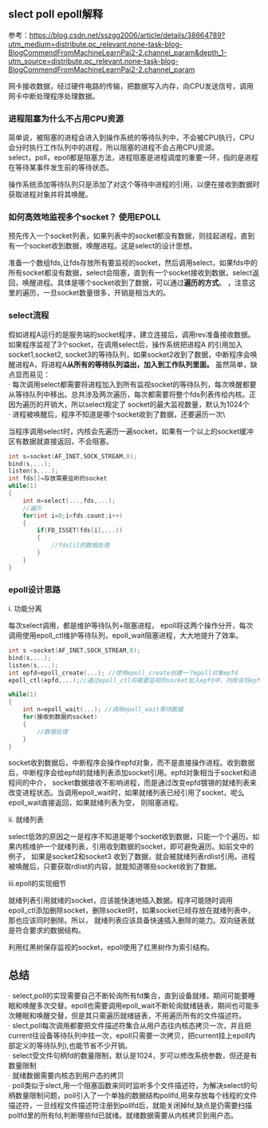 ## slect poll epoll解释

参考：https://blog.csdn.net/sszgg2006/article/details/38664789?utm_medium=distribute.pc_relevant.none-task-blog-BlogCommendFromMachineLearnPai2-2.channel_param&depth_1-utm_source=distribute.pc_relevant.none-task-blog-BlogCommendFromMachineLearnPai2-2.channel_param

网卡接收数据，经过硬件电路的传输，把数据写入内存，向CPU发送信号，调用网卡中断处理程序处理数据。

### 进程阻塞为什么不占用CPU资源

简单说，被阻塞的进程会进入到操作系统的等待队列中，不会被CPU执行，CPU会分时执行工作队列中的进程，所以阻塞的进程不会占用CPU资源。\
select，poll，epoll都是阻塞方法，进程阻塞是进程调度的重要一环，指的是进程在等待某事件发生前的等待状态。

操作系统添加等待队列只是添加了对这个等待中进程的引用，以便在接收到数据时获取进程对象并将其唤醒。

### 如何高效地监视多个socket？ 使用EPOLL

预先传入一个socket列表，如果列表中的socket都没有数据，则挂起进程，直到有一个socket收到数据，唤醒进程。这是select的设计思想。

准备一个数组fds,让fds存放所有要监视的socket，然后调用select，如果fds中的所有socket都没有数据，select会阻塞，直到有一个socket接收到数据，select返回，唤醒进程。具体是哪个socket收到了数据，可以通过**遍历的方式**。
，注意这里的遍历，一旦socket数量很多，开销是相当大的。

### select流程

假如进程A运行的是服务端的socket程序，建立连接后，调用rev准备接收数据。如果程序监视了3个socket，在调用select后，操作系统把进程A 的引用加入socket1,socket2,
socket3的等待队列，如果socket2收到了数据，中断程序会唤醒进程A，将进程A**从所有的等待队列溢出，加入到工作队列里面。**
虽然简单，缺点显而易见：\
· 每次调用select都需要将进程加入到所有监视socket的等待队列，每次唤醒都要从等待队列中移出。总共涉及两次遍历，每次都需要将整个fds列表传给内核。正因为遍历的开销大，所以select规定了
socket的最大监视数量，默认为1024个\
· 进程被唤醒后，程序不知道是哪个socket收到了数据，还要遍历一次\

当程序调用select时，内核会先遍历一遍socket，如果有一个以上的socket缓冲区有数据就直接返回，不会阻塞。

```C++
int s=socket(AF_INET,SOCK_STREAM,0);
bind(s,...);
listen(s,...);
int fds[]=存放需要监听的socket
while(1)
{
    int n=select(...,fds,...);
    //遍历
    for(int i=0;i<fds.count;i++)
    {
        if(FD_ISSET(fds[i],...))
        {
            //fds[i]的数据处理
        }
    }
}
```

### epoll设计思路

i. 功能分离

每次select调用，都是维护等待队列+阻塞进程，   epoll将这两个操作分开，每次调用使用epoll_ctl维护等待队列，epoll_wait阻塞进程，大大地提升了效率。
```C++
int s =socket(AF_INET,SOCK_STREAM,0);
bind(s,...);
listen(s,...);
int epfd=epoll_create(...); //使用epoll_create创建一个epoll对象epfd
epoll_ctl(epfd,...);//通过epoll_ctl将需要监视的socket加入epfd中，内核会将epfd对象添加到所有监视的socket的等待队列中

while(1)
{
    int n=epoll_wait(...); //调用epoll_wait等待数据
    for(接收到数据的socket)
    {
        //数据处理
    }
}
```

socket收到数据后，中断程序会操作epfd对象，而不是直接操作进程。收到数据后，中断程序会给epfd的就绪列表添加socket引用。epfd对象相当于socket和进程间的中介，
socket数据接收不影响进程，而是通过改变epfd镀锡的就绪列表来改变进程状态。当调用epoll_wait时，如果就绪列表已经引用了socket，呢么epoll_wait直接返回，如果就绪列表为空，
则阻塞进程。

ii. 就绪列表

select低效的原因之一是程序不知道是哪个socket收到数据，只能一个个遍历。如果内核维护一个就绪列表，引用收到数据的socket，即可避免遍历。如前文中的例子，
如果是socket2和socket3 收到了数据，就会被就绪列表rdlist引用。进程被唤醒后，只要获取rdlist的内容，就能知道哪些socket收到了数据。

iii.epoll的实现细节

就绪列表引用就绪的socket，应该能快速地插入数据。程序可能随时调用epoll_ctl添加删除socket，删除socket时，如果socket已经存放在就绪列表中，那也应该同时删除。所以，
就绪列表应该具备快速插入删除的能力。双向链表就是符合要求的数据结构。

利用红黑树保存监视的socket，epoll使用了红黑树作为索引结构。

## 总结

· select,poll的实现需要自己不断轮询所有fd集合，直到设备就绪，期间可能要睡眠和唤醒多次交替。epoll也需要调用epoll_wait不断轮询就绪链表，期间也可能多次睡眠和唤醒交替，但是其只需遍历就绪链表，不用遍历所有的文件描述符。\
· slect,poll每次调用都要把文件描述符集合从用户态往内核态拷贝一次，并且把current往设备等待队列中挂一次，epoll只需要一次拷贝，把current挂上epoll内部定义的等待队列),也能节省不少开销。\
· select受文件句柄fd的数量限制，默认是1024，岁可以修改系统参数，但还是有数量限制\
· 就绪数据需要内核态到用户态的拷贝\
· poll类似于slect,用一个阻塞函数来同时监听多个文件描述符，为解决select的句柄数量限制问题，poll引入了一个单独的数据结构pollfd,用来存放每个线程的文件描述符，一旦线程文件描述符注册到pollfd后，就能关闭掉fd,缺点是仍需要扫描pollfd里的所有fd,判断哪些fd已就绪。就绪数据需要从内核拷贝到用户态。
